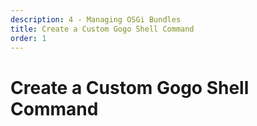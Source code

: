 ```yaml
---
description: 4 - Managing OSGi Bundles
title: Create a Custom Gogo Shell Command
order: 1
---
```


# Create a Custom Gogo Shell Command

<!-- <div class="ahead">
<h4>Exercise Goals</h4>
	<ul>
	<li>Create a new Gogo Shell command to get the number of users and groups in the system:</li>
		<ul>
			<li>Create a new Liferay service module project using the *service* template</li>
			<li>Implement the OSGi command component</li>
			<li>Final code review</li>
			<li>Deploy and test</li>
		</ul>
	</ul>
</div>

## Create a Liferay Module Project

**Option 1: Use the Command Line Blade tools**

1. **Open** command line shell in your Liferay Workspace `modules` folder.
1. **Run** command:
```bash
blade create -t service -v 7.1 -p com.liferay.training.gogo.command -c TrainingCommand -s Object training-gogo-command
```
1. **Run** Gradle refresh on the IDE.
1. **Add** the following component properties
	* osgi.command.scope=blade
	* osgi.command.function=portalstats		
	
**Option 2: Use the Developer Studio Wizard**

1. **Launch** the *Liferay Module Project* wizard in Developer Studio.
1. **Use** the following information for the first step:
	* __Project Name__:  "training-gogo-command"
	* __Build Type__: Gradle
	* __Liferay Version__: 7.2
	* __Project Template__: service
1. **Click** *Next* and use the following information in the second step:
	* __Component Class Name__: "TrainingCommand"
	* __Package Name__: "com.liferay.training.gogo.command"
	* __Service Name__: "Object"
1. **Click** the green plus button to add two properties:
	* "osgi.command.scope" : "blade"
	* "osgi.command.function" : "portalstats"		
1. **Click** *Finish* to close the wizard

While being a service, this component is not meant to be referenced from other classes and doesn't have to implement an interface:

1. **Open** the class `com.liferay.training.gogo.command.TrainingCommand`
1. **Remove** the `implements` keyword and the interface from the class declaration.
	You class will look like this:
	```java
	package com.liferay.training.gogo.command;
	
	import org.osgi.service.component.annotations.Component;
	
	/**
	 * @author liferay
	 */
	@Component(
	        immediate = true,
	        property = {
				"osgi.command.scope=blade",
				"osgi.command.function=portalstats"
	        },
	        service = Object.class
	)
	public class TrainingCommand {
	
	        // TODO enter required service methods
	
	}
	```
1. **Organize** missing imports.

## Implement the OSGi command component

1. **Add** references to [GroupLocalService](https://github.com/liferay/liferay-portal/blob/7.1.x/portal-kernel/src/com/liferay/portal/kernel/service/GroupLocalService.java) and [UserLocalService](https://github.com/liferay/liferay-portal/blob/7.1.x/portal-kernel/src/com/liferay/portal/kernel/service/UserLocalService.java) to the end of the class:
	```java
	@Reference
	GroupLocalService _groupLocalService;
	
	@Reference
	UserLocalService _userLocalService;
	```
1. **Implement** the `portalstats()` method as follows:
	```java
		public void portalstats() {
			System.out.println(
				"# of users: " + _userLocalService.getUsersCount());
			System.out.println(
				"# of groups: " + _groupLocalService.getGroupsCount());
		}
	```
1. **Organize** imports.

## Final Code Review

The complete `com.liferay.training.gogo.command.api.TrainingCommand` will look like this:

```java
package com.liferay.training.gogo.command;

import com.liferay.portal.kernel.service.GroupLocalService;
import com.liferay.portal.kernel.service.UserLocalService;

import org.osgi.service.component.annotations.Component;
import org.osgi.service.component.annotations.Reference;

/**
 * @author liferay
 */
@Component(
        immediate = true,
        property = {
			"osgi.command.scope=blade",
			"osgi.command.function=portalstats"
        },
        service = Object.class
)
public class TrainingCommand {

	public void portalstats() {
		System.out.println(
			"# of users: " + _userLocalService.getUsersCount());
		System.out.println(
			"# of groups: " + _groupLocalService.getGroupsCount());
	}
	
	@Reference
	GroupLocalService _groupLocalService;
	
	@Reference
	UserLocalService _userLocalService;
}
```

## Deploy and Test

1. **Deploy** the module.
1. **Login** to Gogo shell
1. **Test** the "portalstats" command:
```bash
g! blade:portalstats
# of users: 2
# of groups: 11
```
 -->
